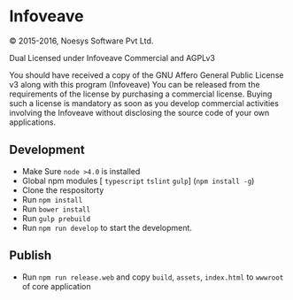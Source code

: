 # Infoveave
&copy; 2015-2016, Noesys Software Pvt Ltd. 

Dual Licensed under Infoveave Commercial and AGPLv3

You should have received a copy of the GNU Affero General Public License v3
along with this program (Infoveave)
You can be released from the requirements of the license by purchasing
a commercial license. Buying such a license is mandatory as soon as you
develop commercial activities involving the Infoveave without
disclosing the source code of your own applications.


Development
---
- Make Sure `node >4.0` is installed
- Global npm modules [ `typescript`  `tslint`  `gulp`] (`npm install -g`)
- Clone the respositorty
- Run `npm install`
- Run `bower install`
- Run `gulp prebuild`
- Run `npm run develop` to start the development.

## Publish

- Run `npm run release.web` and copy `build`, `assets`, `index.html` to `wwwroot` of core application
